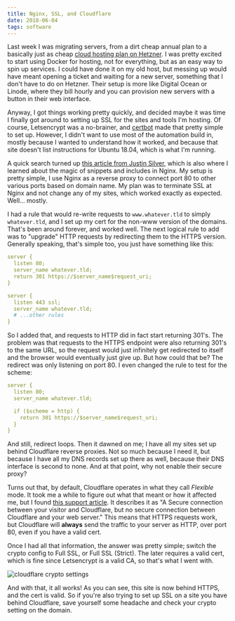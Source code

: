 ```yaml
---
title: Nginx, SSL, and Cloudflare
date: 2018-06-04
tags: software
---
```


Last week I was migrating servers, from a dirt cheap annual plan to a basically just as cheap [cloud hosting plan on Hetzner](https://www.hetzner.com/cloud). I was pretty excited to start using Docker for hosting, not for everything, but as an easy way to spin up services. I could have done it on my old host, but messing up would have meant opening a ticket and waiting for a new server, something that I don't have to do on Hetzner. Their setup is more like Digital Ocean or Linode, where they bill hourly and you can provision new servers with a button in their web interface.

Anyway, I got things working pretty quickly, and decided maybe it was time I finally got around to setting up SSL for the sites and tools I'm hosting. Of course, Letsencrypt was a no-brainer, and [certbot](https://certbot.eff.org/) made that pretty simple to set up. However, I didn't want to use most of the automation build in, mostly because I wanted to understand how it worked, and because that site doesn't list instructions for Ubuntu 18.04, which is what I'm running.

A quick search turned up [this article from Justin Silver](https://www.justinsilver.com/technology/linux/letsencrypt-free-ssl-certificates-nginx/), which is also where I learned about the magic of snippets and includes in Nginx. My setup is pretty simple, I use Nginx as a reverse proxy to connect port 80 to other various ports based on domain name. My plan was to terminate SSL at Nginx and not change any of my sites, which worked exactly as expected. Well... mostly.

I had a rule that would re-write requests to `www.whatever.tld` to simply `whatever.tld`, and I set up my cert for the non-www version of the domains. That's been around forever, and worked well. The next logical rule to add was to "upgrade" HTTP requests by redirecting them to the HTTPS version. Generally speaking, that's simple too, you just have something like this:

```yml
server {
  listen 80;
  server_name whatever.tld;
  return 301 https://$server_name$request_uri;
}

server {
  listen 443 ssl;
  server_name whatever.tld;
  # ...other rules
}
```

So I added that, and requests to HTTP did in fact start returning 301's. The problem was that requests to the HTTPS endpoint were also returning 301's to the same URL, so the request would just infinitely get redirected to itself and the browser would eventually just give up. But how could that be? The redirect was only listening on port 80. I even changed the rule to test for the scheme:

```yml
server {
  listen 80;
  server_name whatever.tld;

  if ($scheme = http) {
    return 301 https://$server_name$request_uri;
  }
}
```

And still, redirect loops. Then it dawned on me; I have all my sites set up behind Cloudflare reverse proxies. Not so much because I need it, but because I have all my DNS records set up there as well, because their DNS interface is second to none. And at that point, why not enable their secure proxy?

Turns out that, by default, Cloudflare operates in what they call *Flexible* mode. It took me a while to figure out what that meant or how it affected me, but I found [this support article](https://support.cloudflare.com/hc/en-us/articles/200170416-What-do-the-SSL-options-mean-). It describes it as "A Secure connection between your visitor and Cloudflare, but no secure connection between Cloudflare and your web server." This means that HTTPS requests work, but Cloudflare will **always** send the traffic to your server as HTTP, over port 80, even if you have a valid cert.

Once I had all that information, the answer was pretty simple; switch the crypto config to Full SSL, or Full SSL (Strict). The later requires a valid cert, which is fine since Letsencrypt is a valid CA, so that's what I went with.

![cloudflare crypto settings](/images/posts/2018-cloudflare-crypto.png)

And with that, it all works! As you can see, this site is now behind HTTPS, and the cert is valid. So if you're also trying to set up SSL on a site you have behind Cloudflare, save yourself some headache and check your crypto setting on the domain.